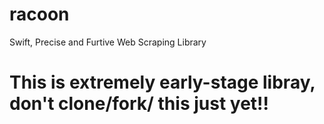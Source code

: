 # racoon
Swift, Precise and Furtive Web Scraping Library

# This is extremely early-stage libray, don't clone/fork/ this just yet!!
